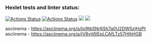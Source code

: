 ### Hexlet tests and linter status:
[![Actions Status](https://github.com/rustemgb/python-project-50/actions/workflows/hexlet-check.yml/badge.svg)](https://github.com/rustemgb/python-project-50/actions)
[![Actions Status](https://github.com/rustemgb/python-project-50/actions/workflows/check_workflows.yml/badge.svg)](https://github.com/rustemgb/python-project-50/actions)
<a href="https://codeclimate.com/github/rustemgb/python-project-50/maintainability"><img src="https://api.codeclimate.com/v1/badges/f3aefa7954dd0f1e6917/maintainability" /></a>
<a href="https://codeclimate.com/github/rustemgb/python-project-50/test_coverage"><img src="https://api.codeclimate.com/v1/badges/f3aefa7954dd0f1e6917/test_coverage" /></a>

asciinema - https://asciinema.org/a/Io9tbSNr6Sh7a0U2DW5zjHzPt
asciinema - https://asciinema.org/a/jV8vjt6lEpLCAfLTz57HIhHGB